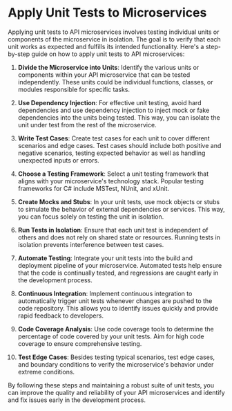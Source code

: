 # Apply Unit Tests to Microservices

Applying unit tests to API microservices involves testing individual units or components of the microservice in isolation. The goal is to verify that each unit works as expected and fulfills its intended functionality. Here's a step-by-step guide on how to apply unit tests to API microservices:

1. **Divide the Microservice into Units**: Identify the various units or components within your API microservice that can be tested independently. These units could be individual functions, classes, or modules responsible for specific tasks.

2. **Use Dependency Injection**: For effective unit testing, avoid hard dependencies and use dependency injection to inject mock or fake dependencies into the units being tested. This way, you can isolate the unit under test from the rest of the microservice.

3. **Write Test Cases**: Create test cases for each unit to cover different scenarios and edge cases. Test cases should include both positive and negative scenarios, testing expected behavior as well as handling unexpected inputs or errors.

4. **Choose a Testing Framework**: Select a unit testing framework that aligns with your microservice's technology stack. Popular testing frameworks for C# include MSTest, NUnit, and xUnit.

5. **Create Mocks and Stubs**: In your unit tests, use mock objects or stubs to simulate the behavior of external dependencies or services. This way, you can focus solely on testing the unit in isolation.

6. **Run Tests in Isolation**: Ensure that each unit test is independent of others and does not rely on shared state or resources. Running tests in isolation prevents interference between test cases.

7. **Automate Testing**: Integrate your unit tests into the build and deployment pipeline of your microservice. Automated tests help ensure that the code is continually tested, and regressions are caught early in the development process.

8. **Continuous Integration**: Implement continuous integration to automatically trigger unit tests whenever changes are pushed to the code repository. This allows you to identify issues quickly and provide rapid feedback to developers.

9. **Code Coverage Analysis**: Use code coverage tools to determine the percentage of code covered by your unit tests. Aim for high code coverage to ensure comprehensive testing.

10. **Test Edge Cases**: Besides testing typical scenarios, test edge cases, and boundary conditions to verify the microservice's behavior under extreme conditions.

By following these steps and maintaining a robust suite of unit tests, you can improve the quality and reliability of your API microservices and identify and fix issues early in the development process.